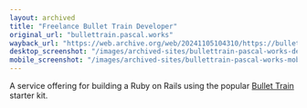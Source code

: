 ```yaml
---
layout: archived
title: "Freelance Bullet Train Developer"
original_url: "bullettrain.pascal.works"
wayback_url: "https://web.archive.org/web/20241105104310/https://bullettrain.pascal.works/"
desktop_screenshot: "/images/archived-sites/bullettrain-pascal-works-desktop-20250620.png"
mobile_screenshot: "/images/archived-sites/bullettrain-pascal-works-mobile-20250620.png"
---
```


A service offering for building a Ruby on Rails using the popular [Bullet Train](https://bullettrain.co) starter kit.
